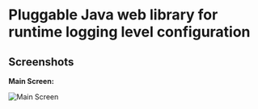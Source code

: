 # Pluggable Java web library for runtime logging level configuration

## Screenshots

<b>Main Screen:</b>

![Main Screen](https://github.com/la-team/light-logging-configurer/raw/master/screenshots/main.png "Main Screen")
